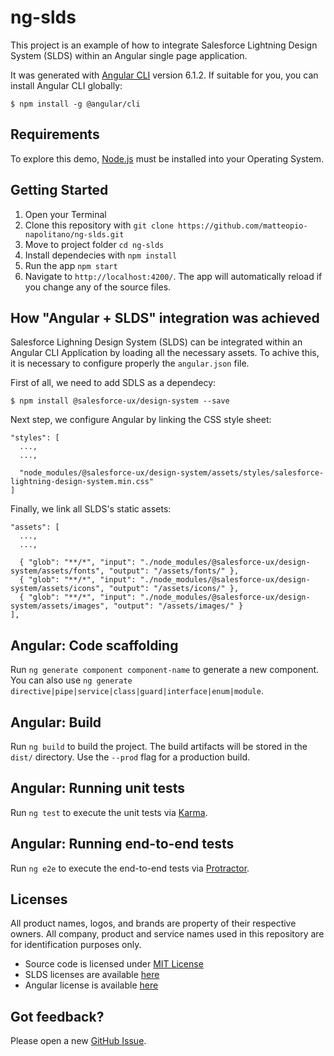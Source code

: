 # ng-slds

This project is an example of how to integrate Salesforce Lightning Design System (SLDS) within an Angular single page application.

It was generated with [Angular CLI](https://github.com/angular/angular-cli) version 6.1.2. If suitable for you, you can install Angular CLI globally:

```
$ npm install -g @angular/cli
```

## Requirements

To explore this demo, [Node.js](https://nodejs.org) must be installed into your Operating System. 

## Getting Started

1. Open your Terminal
2. Clone this repository with `git clone https://github.com/matteopio-napolitano/ng-slds.git`
3. Move to project folder `cd ng-slds`
4. Install dependecies with `npm install`
5. Run the app `npm start`
6. Navigate to `http://localhost:4200/`. The app will automatically reload if you change any of the source files.

## How "Angular + SLDS" integration was achieved
Salesforce Lighning Design System (SLDS) can be integrated within an Angular CLI Application by loading all the necessary assets. To achive this, it is necessary to configure properly the `angular.json` file.

First of all, we need to add SDLS as a dependecy:

```
$ npm install @salesforce-ux/design-system --save
```

Next step, we configure Angular by linking the CSS style sheet:

```
"styles": [
  ...,
  ...,
  
  "node_modules/@salesforce-ux/design-system/assets/styles/salesforce-lightning-design-system.min.css"
]
```

Finally, we link all SLDS's static assets:

```
"assets": [
  ...,
  ...,
  
  { "glob": "**/*", "input": "./node_modules/@salesforce-ux/design-system/assets/fonts", "output": "/assets/fonts/" },
  { "glob": "**/*", "input": "./node_modules/@salesforce-ux/design-system/assets/icons", "output": "/assets/icons/" },
  { "glob": "**/*", "input": "./node_modules/@salesforce-ux/design-system/assets/images", "output": "/assets/images/" }
],
```

## Angular: Code scaffolding

Run `ng generate component component-name` to generate a new component. You can also use `ng generate directive|pipe|service|class|guard|interface|enum|module`.

## Angular: Build

Run `ng build` to build the project. The build artifacts will be stored in the `dist/` directory. Use the `--prod` flag for a production build.

## Angular: Running unit tests

Run `ng test` to execute the unit tests via [Karma](https://karma-runner.github.io).

## Angular: Running end-to-end tests

Run `ng e2e` to execute the end-to-end tests via [Protractor](http://www.protractortest.org/).

## Licenses

All product names, logos, and brands are property of their respective owners. All company, product and service names used in this repository are for identification purposes only.

* Source code is licensed under [MIT License](https://opensource.org/licenses/MIT)
* SLDS licenses are available [here](https://github.com/salesforce-ux/design-system/blob/master/README.md#licenses)
* Angular license is available [here](https://github.com/angular/angular/blob/master/LICENSE)

## Got feedback?

Please open a new [GitHub Issue](https://github.com/matteopio-napolitano/ng-slds/issues).
